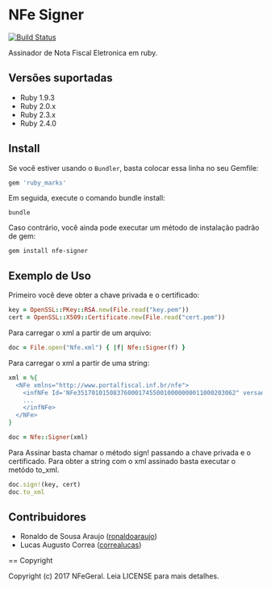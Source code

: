 NFe Signer
==========

[![Build Status](https://travis-ci.org/nfegeral/nfe-signer.svg?branch=master)](https://travis-ci.org/nfegeral/nfe-signer)

Assinador de Nota Fiscal Eletronica em ruby.

Versões suportadas
------------------

* Ruby 1.9.3
* Ruby 2.0.x
* Ruby 2.3.x
* Ruby 2.4.0

Install
-------

Se você estiver usando o `Bundler`, basta colocar essa linha no seu Gemfile:

```ruby
gem 'ruby_marks'
```

Em seguida, execute o comando bundle install:
    
    bundle

Caso contrário, você ainda pode executar um método de instalação padrão de gem:
    
    gem install nfe-signer

Exemplo de Uso
--------------

Primeiro você deve obter a chave privada e o certificado:

```ruby
key = OpenSSL::PKey::RSA.new(File.read("key.pem"))
cert = OpenSSL::X509::Certificate.new(File.read("cert.pem"))
```

Para carregar o xml a partir de um arquivo:

```ruby
doc = File.open("Nfe.xml") { |f| Nfe::Signer(f) }
```

Para carregar o xml a partir de uma string:

```ruby
xml = %{
  <NFe xmlns="http://www.portalfiscal.inf.br/nfe">
    <infNFe Id='NFe35170101508376000174550010000000011000203062" versao="3.10">
    ...
    </infNFe>
  </NFe>  
}

doc = Nfe::Signer(xml)
```

Para Assinar basta chamar o método sign! passando a chave privada e o certificado.
Para obter a string com o xml assinado basta executar o metódo to_xml.

```ruby
doc.sign!(key, cert)
doc.to_xml
```

## Contribuidores

* Ronaldo de Sousa Araujo ([ronaldoaraujo](https://github.com/ronaldoaraujo))
* Lucas Augusto Correa ([correalucas](https://github.com/correalucas))

== Copyright

Copyright (c) 2017 NFeGeral. Leia LICENSE para mais detalhes.